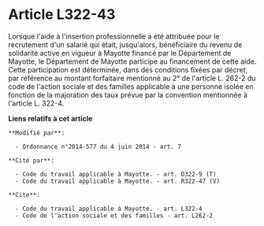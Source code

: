 # Article L322-43

Lorsque l'aide à l'insertion professionnelle a été attribuée pour le recrutement d'un salarié qui était, jusqu'alors,
bénéficiaire du revenu de solidarité active en vigueur à Mayotte financé par le Département de Mayotte, le Département de
Mayotte participe au financement de cette aide. Cette participation est déterminée, dans des conditions fixées par décret,
par référence au montant forfaitaire mentionné au 2° de l'article L. 262-2 du code de l'action sociale et des familles
applicable à une personne isolée en fonction de la majoration des taux prévue par la convention mentionnée à l'article L.
322-4.

**Liens relatifs à cet article**

	**Modifié par**:

	  - Ordonnance n°2014-577 du 4 juin 2014 - art. 7

	**Cité par**:

	  - Code du travail applicable à Mayotte. - art. D322-9 (T)
	  - Code du travail applicable à Mayotte. - art. R322-47 (V)

	**Cite**:

	  - Code du travail applicable à Mayotte. - art. L322-4
	  - Code de l'action sociale et des familles - art. L262-2
